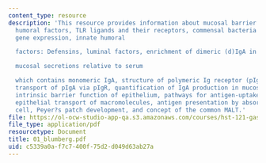```yaml
---
content_type: resource
description: 'This resource provides information about mucosal barrier function, innate
  humoral factors, TLR ligands and their receptors, commensal bacteria regulate mucosal
  gene expression, innate humoral

  factors: Defensins, luminal factors, enrichment of dimeric (d)IgA in

  mucosal secretions relative to serum

  which contains monomeric IgA, structure of polymeric Ig receptor (pIgR), intracellular
  transport of pIgA via pIgR, quantification of IgA production in mucosal secretions,
  intrinsic barrier function of epithelium, pathways for antigen-uptake from the lumen,
  epithelial transport of macromolecules, antigen presentation by absorptive epithelial
  cell, Peyer?s patch development, and concept of the common MALT.'
file: https://ol-ocw-studio-app-qa.s3.amazonaws.com/courses/hst-121-gastroenterology-fall-2005/c5339a0af7c7400f75d2d049d63ab27a_01_blumberg.pdf
file_type: application/pdf
resourcetype: Document
title: 01_blumberg.pdf
uid: c5339a0a-f7c7-400f-75d2-d049d63ab27a
---
```

